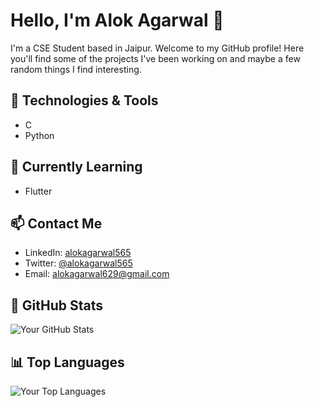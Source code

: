 # Hello, I'm Alok Agarwal 👋

I'm a CSE Student based in Jaipur. Welcome to my GitHub profile! Here you'll find some of the projects I've been working on and maybe a few random things I find interesting.

## 🔧 Technologies & Tools

- C
- Python

## 🌱 Currently Learning

- Flutter

## 📫 Contact Me

- LinkedIn: [alokagarwal565](https://www.linkedin.com/in/alokagarwal565/)
- Twitter: [@alokagarwal565](https://twitter.com/alokagarwal565)
- Email: alokagarwal629@gmail.com

## 🚀 GitHub Stats

![Your GitHub Stats](https://github-readme-stats.vercel.app/api?username=alokagarwal565&show_icons=true&theme=radical)

## 📊 Top Languages

![Your Top Languages](https://github-readme-stats.vercel.app/api/top-langs/?username=alokagarwal565&layout=compact)
